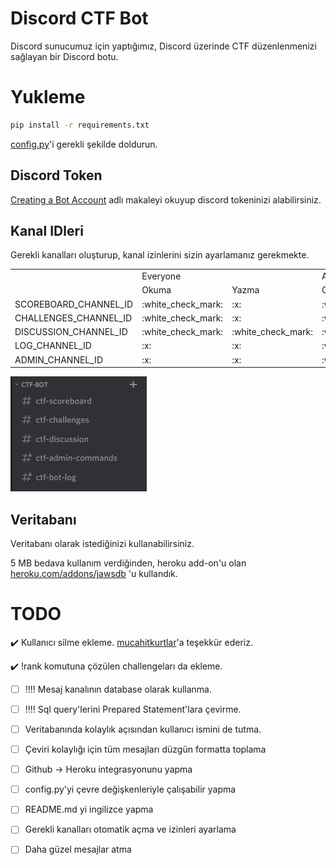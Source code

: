 # Discord CTF Bot

Discord sunucumuz için yaptığımız, Discord üzerinde CTF düzenlenmenizi sağlayan bir Discord botu.


# Yukleme

```bash
pip install -r requirements.txt
```

[config.py](./config.py)'i gerekli şekilde doldurun.

## Discord Token

[Creating a Bot Account](https://discordpy.readthedocs.io/en/latest/discord.html#discord-intro) adlı makaleyi okuyup discord tokeninizi alabilirsiniz.

## Kanal IDleri

Gerekli kanalları oluşturup, kanal izinlerini sizin ayarlamanız gerekmekte.

<table>
  <tr>
      <td rowspan="2" ></td>
      <td colspan="2" >Everyone</td>
      <td colspan="2" >Admins</td>
  </tr>
  <tr>
      <td>  Okuma</td>
      <td> Yazma</td>
      <td>  Okuma</td>
      <td> Yazma</td>
  </tr>
  <tr>
      <td>SCOREBOARD_CHANNEL_ID</td>
      <td>:white_check_mark:</td>
      <td>:x:</td>
      <td>:white_check_mark:</td>
      <td>:white_check_mark:</td>
  </tr>
  <tr>
      <td>CHALLENGES_CHANNEL_ID</td>
      <td>:white_check_mark:</td>
      <td>:x:</td>
      <td>:white_check_mark:</td>
      <td>:white_check_mark:</td>
  </tr>
  <tr>
      <td>DISCUSSION_CHANNEL_ID</td>
      <td>:white_check_mark:</td>
      <td>:white_check_mark:</td>
      <td>:white_check_mark:</td>
      <td>:white_check_mark:</td>
  </tr>
  <tr>
      <td>LOG_CHANNEL_ID</td>
      <td>:x:</td>
      <td>:x:</td>
      <td>:white_check_mark:</td>
      <td>:x:</td>
  </tr>
  <tr>
      <td>ADMIN_CHANNEL_ID</td>
      <td>:x:</td>
      <td>:x:</td>
      <td>:white_check_mark:</td>
      <td>:white_check_mark:</td>
  </tr>
</table>

![Channels](./channels.png "Channels")

## Veritabanı

Veritabanı olarak istediğinizi kullanabilirsiniz.

5 MB bedava kullanım verdiğinden, heroku add-on'u olan
[heroku.com/addons/jawsdb](https://elements.heroku.com/addons/jawsdb) 'u kullandık.


# TODO
:heavy_check_mark: Kullanıcı silme ekleme. [mucahitkurtlar](https://github.com/mucahitkurtlar)'a teşekkür ederiz.

:heavy_check_mark: !rank komutuna çözülen challengeları da ekleme.
- [ ] :bangbang::bangbang: Mesaj kanalının database olarak kullanma.
- [ ] :bangbang::bangbang: Sql query'lerini Prepared Statement'lara çevirme.
- [ ] Veritabanında kolaylık açısından kullanıcı ismini de tutma.
- [ ] Çeviri kolaylığı için tüm mesajları düzgün formatta toplama
- [ ] Github -> Heroku integrasyonunu yapma
- [ ] config.py'yi çevre değişkenleriyle çalışabilir yapma
- [ ] README.md yi ingilizce yapma
- [ ] Gerekli kanalları otomatik açma ve izinleri ayarlama
- [ ] Daha güzel mesajlar atma

